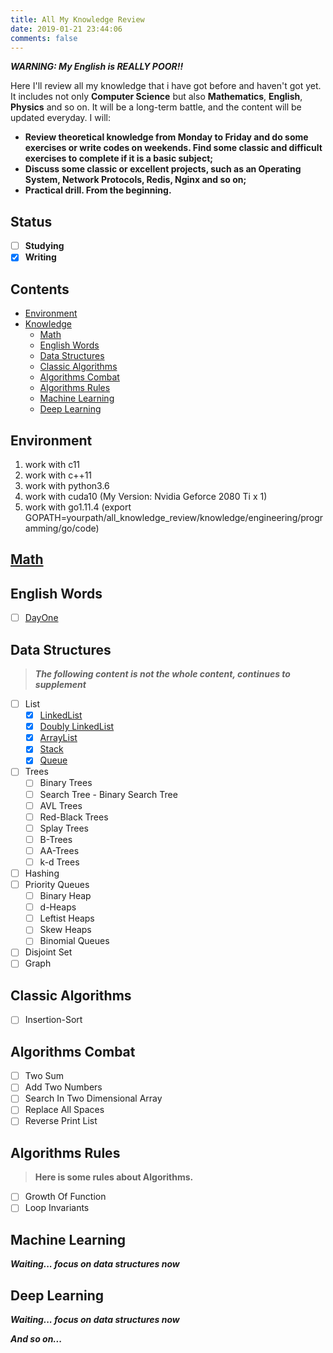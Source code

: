 ```yaml
---
title: All My Knowledge Review
date: 2019-01-21 23:44:06
comments: false
---
```


***WARNING: My English is REALLY POOR!!***

Here I'll review all my knowledge that i have got before and haven't got yet. It includes not only **Computer Science** but also **Mathematics**, **English**, **Physics** and so on.
It will be a long-term battle, and the content will be updated everyday. I will:

+ **Review theoretical knowledge from Monday to Friday and do some exercises or write codes on weekends. Find some classic and difficult exercises to complete if it is a basic subject;**
+ **Discuss some classic or excellent projects, such as an Operating System, Network Protocols, Redis, Nginx and so on;**
+ **Practical drill. From the beginning.**

## Status

- [ ] **Studying**
- [x] **Writing**

## Contents
- [Environment](#Environment)
- [Knowledge](#Knowledge)
    - [Math](#Math)
    - [English Words](#English-Words)
    - [Data Structures](#data-structures)
    - [Classic Algorithms](#Classic-Algorithms)
    - [Algorithms Combat](#Algorithms-Combat)
    - [Algorithms Rules](#Algorithms-Rules)
    - [Machine Learning](#Machine-Learning)
    - [Deep Learning](#Deep-Learning)

## Environment

1. work with c11
2. work with c++11
3. work with python3.6
4. work with cuda10 (My Version: Nvidia Geforce 2080 Ti x 1)
5. work with go1.11.4 (export GOPATH=yourpath/all_knowledge_review/knowledge/engineering/programming/go/code)

## [Math](./knowledge/math/README.md)

## English Words

- [ ] [DayOne](./knowledge/english/words/Day1.md#First-Day-Words)

## Data Structures

> ***The following content is not the whole content, continues to supplement***

- [ ] List
    - [x] [LinkedList](https://sherlockblaze.com/2019/01/21/computer_science/data_structures/LinkedList/)
    - [x] [Doubly LinkedList](https://sherlockblaze.com/2019/01/21/computer_science/data_structures/DoublyLinkedList/)
    - [x] [ArrayList](https://sherlockblaze.com/2019/01/21/computer_science/data_structures/ArrayList/)
    - [x] [Stack](https://sherlockblaze.com/2019/01/21/computer_science/data_structures/Stack/)
    - [x] [Queue](https://sherlockblaze.com/2019/01/21/computer_science/data_structures/Queue/)
- [ ] Trees
    - [ ] Binary Trees
    - [ ] Search Tree - Binary Search Tree
    - [ ] AVL Trees
    - [ ] Red-Black Trees
    - [ ] Splay Trees
    - [ ] B-Trees
    - [ ] AA-Trees
    - [ ] k-d Trees
- [ ] Hashing
- [ ] Priority Queues
    - [ ] Binary Heap
    - [ ] d-Heaps
    - [ ] Leftist Heaps
    - [ ] Skew Heaps
    - [ ] Binomial Queues
- [ ] Disjoint Set
- [ ] Graph

## Classic Algorithms

- [ ] Insertion-Sort

## Algorithms Combat

- [ ] Two Sum
- [ ] Add Two Numbers
- [ ] Search In Two Dimensional Array
- [ ] Replace All Spaces
- [ ] Reverse Print List

## Algorithms Rules

> **Here is some rules about Algorithms.**

- [ ] Growth Of Function
- [ ] Loop Invariants

## Machine Learning

***Waiting... focus on data structures now***

## Deep Learning

***Waiting... focus on data structures now***

***And so on...***

